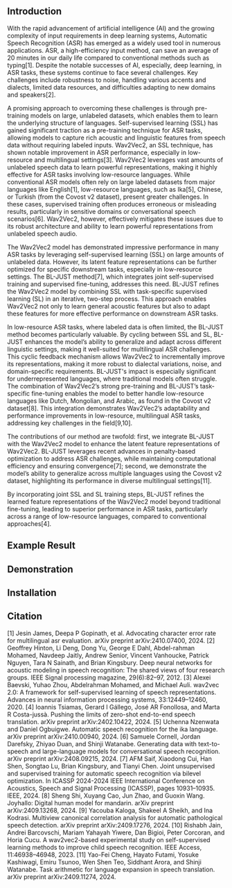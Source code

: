 ## Introduction

With the rapid advancement of artificial intelligence (AI) and the growing complexity of input requirements in deep learning systems, Automatic Speech Recognition (ASR) has emerged as a widely used tool in numerous applications. ASR, a high-efficiency input method, can save an average of 20 minutes in our daily life compared to conventional methods such as typing[1]. Despite the notable successes of AI, especially, deep learning, in ASR tasks, these systems continue to face several challenges. Key challenges include robustness to noise, handling various accents and dialects, limited data resources, and difficulties adapting to new domains and speakers[2].

A promising approach to overcoming these challenges is through pre-training models on large, unlabeled datasets, which enables them to learn the underlying structure of languages. Self-supervised learning (SSL) has gained significant traction as a pre-training technique for ASR tasks, allowing models to capture rich acoustic and linguistic features from speech data without requiring labeled inputs. Wav2Vec2, an SSL technique, has shown notable improvement in ASR performance, especially in low-resource and multilingual settings[3]. Wav2Vec2 leverages vast amounts of unlabeled speech data to learn powerful representations, making it highly effective for ASR tasks involving low-resource languages. While conventional ASR models often rely on large labeled datasets from major languages like English[1], low-resource languages, such as Ika[5], Chinese, or Turkish (from the Covost v2 dataset), present greater challenges. In these cases, supervised training often produces erroneous or misleading results, particularly in sensitive domains or conversational speech scenarios[6]. Wav2Vec2, however, effectively mitigates these issues due to its robust architecture and ability to learn powerful representations from unlabeled speech audio.

The Wav2Vec2 model has demonstrated impressive performance in many ASR tasks by leveraging self-supervised learning (SSL) on large amounts of unlabeled data. However, its latent feature representations can be further optimized for specific downstream tasks, especially in low-resource settings. The BL-JUST method[7], which integrates joint self-supervised training and supervised fine-tuning, addresses this need. BL-JUST refines the Wav2Vec2 model by combining SSL with task-specific supervised learning (SL) in an iterative, two-step process. This approach enables Wav2Vec2 not only to learn general acoustic features but also to adapt these features for more effective performance on downstream ASR tasks.

In low-resource ASR tasks, where labeled data is often limited, the BL-JUST method becomes particularly valuable. By cycling between SSL and SL, BL-JUST enhances the model’s ability to generalize and adapt across different linguistic settings, making it well-suited for multilingual ASR challenges. This cyclic feedback mechanism allows Wav2Vec2 to incrementally improve its representations, making it more robust to dialectal variations, noise, and domain-specific requirements. BL-JUST's impact is especially significant for underrepresented languages, where traditional models often struggle. The combination of Wav2Vec2’s strong pre-training and BL-JUST’s task-specific fine-tuning enables the model to better handle low-resource languages like Dutch, Mongolian, and Arabic, as found in the Covost v2 dataset[8]. This integration demonstrates Wav2Vec2’s adaptability and performance improvements in low-resource, multilingual ASR tasks, addressing key challenges in the field[9,10].

The contributions of our method are twofold: first, we integrate BL-JUST with the Wav2Vec2 model to enhance the latent feature representations of Wav2Vec2. BL-JUST leverages recent advances in penalty-based optimization to address ASR challenges, while maintaining computational efficiency and ensuring convergence[7]; second, we demonstrate the model’s ability to generalize across multiple languages using the Covost v2 dataset, highlighting its performance in diverse multilingual settings[11].

By incorporating joint SSL and SL training steps, BL-JUST refines the learned feature representations of the Wav2Vec2 model beyond traditional fine-tuning, leading to superior performance in ASR tasks, particularly across a range of low-resource languages, compared to conventional approaches[4].

## Example Result



## Demonstration

## Installation

## Citation

[1] Jesin James, Deepa P Gopinath, et al. Advocating character error rate for multilingual asr evaluation. arXiv preprint arXiv:2410.07400, 2024.
[2] Geoffrey Hinton, Li Deng, Dong Yu, George E Dahl, Abdel-rahman Mohamed, Navdeep Jaitly, Andrew Senior, Vincent Vanhoucke, Patrick Nguyen, Tara N Sainath, and Brian Kingsbury. Deep neural networks for acoustic modeling in speech recognition: The shared views of four research groups. IEEE Signal processing magazine, 29(6):82–97, 2012.
[3] Alexei Baevski, Yuhao Zhou, Abdelrahman Mohamed, and Michael Auli. wav2vec 2.0: A framework for self-supervised learning of speech representations. Advances in neural information processing systems, 33:12449–12460, 2020.
[4] Ioannis Tsiamas, Gerard I Gállego, José AR Fonollosa, and Marta R Costa-jussà. Pushing the limits of zero-shot end-to-end speech translation. arXiv preprint arXiv:2402.10422, 2024.
[5] Uchenna Nzenwata and Daniel Ogbuigwe. Automatic speech recognition for the ika language. arXiv preprint arXiv:2410.00940, 2024.
[6] Samuele Cornell, Jordan Darefsky, Zhiyao Duan, and Shinji Watanabe. Generating data with text-to-speech and large-language models for conversational speech recognition. arXiv preprint arXiv:2408.09215, 2024.
[7] AFM Saif, Xiaodong Cui, Han Shen, Songtao Lu, Brian Kingsbury, and Tianyi Chen. Joint unsupervised and supervised training for automatic speech recognition via bilevel optimization. In ICASSP 2024-2024 IEEE International Conference on Acoustics, Speech and Signal Processing (ICASSP), pages 10931–10935. IEEE, 2024.
[8] Sheng Shi, Xuyang Cao, Jun Zhao, and Guoxin Wang. Joyhallo: Digital human model for mandarin. arXiv preprint arXiv:2409.13268, 2024.
[9] Yacouba Kaloga, Shakeel A Sheikh, and Ina Kodrasi. Multiview canonical correlation analysis for automatic pathological speech detection. arXiv preprint arXiv:2409.17276, 2024.
[10] Rishabh Jain, Andrei Barcovschi, Mariam Yahayah Yiwere, Dan Bigioi, Peter Corcoran, and Horia Cucu. A wav2vec2-based experimental study on self-supervised learning methods to improve child speech recognition. IEEE Access, 11:46938–46948, 2023.
[11] Yao-Fei Cheng, Hayato Futami, Yosuke Kashiwagi, Emiru Tsunoo, Wen Shen Teo, Siddhant Arora, and Shinji Watanabe. Task arithmetic for language expansion in speech translation. arXiv preprint arXiv:2409.11274, 2024.
